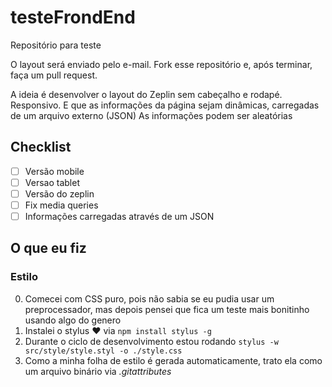 # testeFrondEnd
Repositório para teste


O layout será enviado pelo e-mail.
Fork esse repositório e, após terminar, faça um pull request.

A ideia é desenvolver o layout do Zeplin sem cabeçalho e rodapé. Responsivo. E que as informações da página sejam dinâmicas, carregadas de um arquivo externo (JSON)
As informações podem ser aleatórias

## Checklist

- [ ] Versão mobile
- [ ] Versao tablet
- [ ] Versão do zeplin
- [ ] Fix media queries
- [ ] Informações carregadas através de um JSON

## O que eu fiz

### Estilo

0. Comecei com CSS puro, pois não sabia se eu pudia usar um preprocessador, mas depois pensei que fica um teste mais bonitinho usando algo do genero
1. Instalei o stylus :heart: via `npm install stylus -g`
2. Durante o ciclo de desenvolvimento estou rodando `stylus -w src/style/style.styl -o ./style.css`
3. Como a minha folha de estilo é gerada automaticamente, trato ela como um arquivo binário via *.gitattributes*
